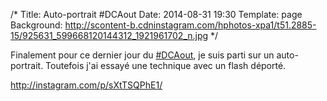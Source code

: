 /*
Title: Auto-portrait #DCAout
Date: 2014-08-31 19:30
Template: page
Background: http://scontent-b.cdninstagram.com/hphotos-xpa1/t51.2885-15/925631_599668120144312_1921961702_n.jpg
*/

Finalement pour ce dernier jour du [#DCAout](/2014/photo/DCAout), je suis parti sur un auto-portrait.
Toutefois j'ai essayé une technique avec un flash déporté.

http://instagram.com/p/sXtTSQPhE1/
